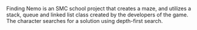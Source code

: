 Finding Nemo is an SMC school project that creates a maze, and utilizes a stack, queue and linked list class created by the developers of
the game. The character searches for a solution using depth-first search.
